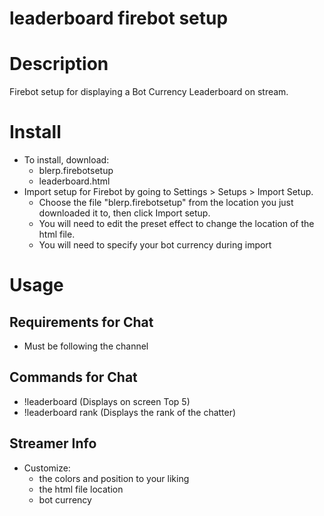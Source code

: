 # leaderboard firebot setup

# Description
Firebot setup for displaying a Bot Currency Leaderboard on stream.

# Install
+ To install, download:
  + blerp.firebotsetup
  + leaderboard.html
+ Import setup for Firebot by going to Settings > Setups > Import Setup.
  + Choose the file "blerp.firebotsetup" from the location you just downloaded it to, then click Import setup. 
  + You will need to edit the preset effect to change the location of the html file.
  + You will need to specify your bot currency during import

# Usage

## Requirements for Chat
+ Must be following the channel

## Commands for Chat
+ !leaderboard (Displays on screen Top 5)
+ !leaderboard rank (Displays the rank of the chatter)

## Streamer Info
+ Customize:
  + the colors and position to your liking
  + the html file location
  + bot currency
